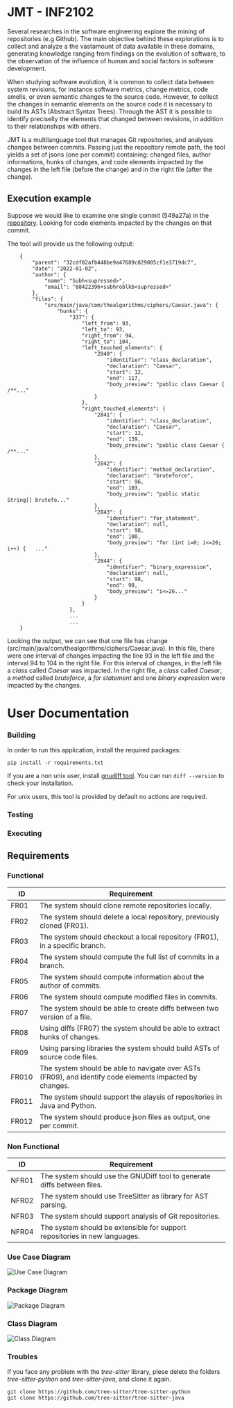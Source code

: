 # JMT - INF2102

Several researches in the software engineering explore the mining of repositories (e.g Github). The main objective behind these explorations is to collect and analyze a the vastamount of data available in these domains, generating knowledge ranging from findings on the evolution of software, to the observation of the influence of human and social factors in software development.

When studying software evolution, it is common to collect data between system revisions, for instance software metrics, change metrics, code smells, or even semantic changes to the source code. However, to collect the changes in semantic elements on the source code it is necessary to build its ASTs (Abstract Syntax Trees). 
Through the AST it is possible to identify preciselly the elements that changed between revisions, in addition to their relationships with others.  

JMT is a multilanguage tool that manages Git repositories, and analyses changes between commits. Passing just the repository remote path, the tool yields a set of jsons (one per commit) containing: changed files, author informations, hunks of changes, and code elements impacted by the changes in the left file (before the change) and in the right file (after the change).

## Execution example

Suppose we would like to examine one single commit (549a27a) in the [repository](https://github.com/correiajoao/Java.git). Looking for code elements impacted by the changes on that commit. 

The tool will provide us the following output:

        {
            "parent": "32cdf02afb448be9a47689c829005cf1e3719dc7",
            "date": "2022-01-02",
            "author": {
                "name": "Subh<supressed>",
                "email": "88422396+subhroblkb<supressed>"
            },
            "files": {
                "src/main/java/com/thealgorithms/ciphers/Caesar.java": {
                    "hunks": {
                        "337": {
                            "left_from": 93,
                            "left_to": 93,
                            "right_from": 94,
                            "right_to": 104,
                            "left_touched_elements": {
                                "2840": {
                                    "identifier": "class_declaration",
                                    "declaration": "Caesar",
                                    "start": 12,
                                    "end": 117,
                                    "body_preview": "public class Caesar {      /**..."
                                }
                            },
                            "right_touched_elements": {
                                "2841": {
                                    "identifier": "class_declaration",
                                    "declaration": "Caesar",
                                    "start": 12,
                                    "end": 139,
                                    "body_preview": "public class Caesar {      /**..."
                                },
                                "2842": {
                                    "identifier": "method_declaration",
                                    "declaration": "bruteforce",
                                    "start": 96,
                                    "end": 103,
                                    "body_preview": "public static String[] brutefo..."
                                },
                                "2843": {
                                    "identifier": "for_statement",
                                    "declaration": null,
                                    "start": 98,
                                    "end": 100,
                                    "body_preview": "for (int i=0; i<=26; i++) {   ..."
                                },
                                "2844": {
                                    "identifier": "binary_expression",
                                    "declaration": null,
                                    "start": 98,
                                    "end": 98,
                                    "body_preview": "i<=26..."
                                }
                            }
                        },
                        ...
                        ...
        }

Looking the output, we can see that one file has change (src/main/java/com/thealgorithms/ciphers/Caesar.java). In this file, there were one interval of changes impacting the line 93 in the left file and the interval 94 to 104 in the right file. For this interval of changes, in the left file a *class* called *Caesar* was impacted. In the right file, a *class* called *Caesar*, a *method* called *bruteforce*, a *for statement* and one *binary expression* were impacted by the changes.

# User Documentation

### Building 

In order to run this application, install the required packages:

    pip install -r requirements.txt

If you are a non unix user, install [gnudiff tool](https://www.gnu.org/software/diffutils/). You can run ```diff --version``` to check your installation. 

For unix users, this tool is provided by default no actions are required.

### Testing

### Executing

## Requirements

### Functional

| ID    | Requirement
|-------| ------------
| FR01  | The system should clone remote repositories locally.
| FR02  | The system should delete a local repository, previously cloned (FR01).
| FR03  | The system should checkout a local repository (FR01), in a specific branch.
| FR04  | The system should compute the full list of commits in a branch.
| FR05  | The system should compute information about the author of commits.
| FR06  | The system should compute modified files in commits.
| FR07  | The system should be able to create diffs between two version of a file.
| FR08  | Using diffs (FR07) the system should be able to extract hunks of changes.
| FR09  | Using parsing libraries the system should build ASTs of source code files.
| FR010 | The system should be able to navigate over ASTs (FR09), and identify code elements impacted by changes.
| FR011 | The system should support the alaysis of repositories in Java and Python. 
| FR012 | The system should produce json files as output, one per commit.

### Non Functional

| ID    | Requirement
|-------| ------------
| NFR01 | The system should use the GNUDiff tool to generate diffs between files.
| NFR02 | The system should use TreeSitter as library for AST parsing.
| NFR03 | The system should support analysis of Git repositories.
| NFR04 | The system should be extensible for support repositories in new languages.


### Use Case Diagram
![Use Case Diagram](./docs/use_cases.png)

### Package Diagram
![Package Diagram](./docs/package.png)

### Class Diagram
![Class Diagram](./docs/class.png)

### Troubles
If you face any problem with the *tree-sitter* library, plese delete the folders *tree-sitter-python* and *tree-sitter-java*, and clone it again.

    git clone https://github.com/tree-sitter/tree-sitter-python
    git clone https://github.com/tree-sitter/tree-sitter-java

